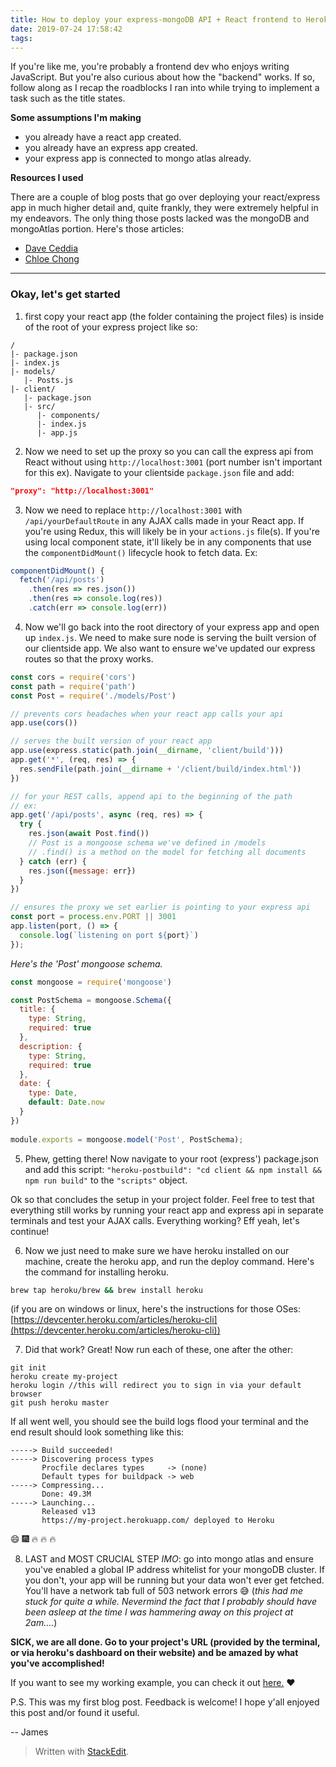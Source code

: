 ```yaml
---
title: How to deploy your express-mongoDB API + React frontend to Heroku
date: 2019-07-24 17:58:42
tags:
---
```


If you're like me, you're probably a frontend dev who enjoys writing JavaScript. But you're also curious about how the "backend" works. If so, follow along as I recap the roadblocks I ran into while trying to implement a task such as the title states. 

**Some assumptions I'm making**
- you already have a react app created.
- you already have an express app created.
- your express app is connected to mongo atlas already.

**Resources I used**

There are a couple of blog posts that go over deploying your react/express app in much higher detail and, quite frankly, they were extremely helpful in my endeavors. The only thing those posts lacked was the mongoDB and mongoAtlas portion. Here's those articles: 
- [Dave Ceddia](https://daveceddia.com/deploy-react-express-app-heroku/)
- [Chloe Chong](https://medium.com/@chloechong.us/how-to-deploy-a-create-react-app-with-an-express-backend-to-heroku-32decfee6d18)

-----

### Okay, let's get started

1) first copy your react app (the folder containing the project files) is inside of the root of your express project like so:
 ```
 /
|- package.json
|- index.js
|- models/
    |- Posts.js
|- client/
    |- package.json
    |- src/
       |- components/
       |- index.js
       |- app.js
```

2) Now we need to set up the proxy so you can call the express api from React without using `http://localhost:3001` (port number isn't important for this ex). Navigate to your clientside `package.json` file and add:
```json
"proxy": "http://localhost:3001"
```
3) Now we need to replace `http://localhost:3001` with `/api/yourDefaultRoute` in any AJAX calls made in your React app. If you're using Redux, this will likely be in your `actions.js` file(s). If you're using local component state, it'll likely be in any components that use the `componentDidMount()` lifecycle hook to fetch data. Ex: 
```javascript
componentDidMount() {
  fetch('/api/posts')
    .then(res => res.json())
    .then(res => console.log(res))
    .catch(err => console.log(err))
```

4) Now we'll go back into the root directory of your express app and open up `index.js`. We need to make sure node is serving the built version of our clientside app. We also want to ensure we've updated our express routes so that the proxy works.

``` javascript
const cors = require('cors')
const path = require('path')
const Post = require('./models/Post')

// prevents cors headaches when your react app calls your api
app.use(cors())

// serves the built version of your react app
app.use(express.static(path.join(__dirname, 'client/build')))
app.get('*', (req, res) => {
  res.sendFile(path.join(__dirname + '/client/build/index.html'))
})

// for your REST calls, append api to the beginning of the path
// ex: 
app.get('/api/posts', async (req, res) => {
  try {
    res.json(await Post.find())
    // Post is a mongoose schema we've defined in /models
    // .find() is a method on the model for fetching all documents
  } catch (err) {
    res.json({message: err})
  }
})

// ensures the proxy we set earlier is pointing to your express api
const port = process.env.PORT || 3001
app.listen(port, () => {
  console.log(`listening on port ${port}`)
});
```
_Here's the 'Post' mongoose schema._
```javascript
const mongoose = require('mongoose')

const PostSchema = mongoose.Schema({
  title: {
    type: String,
    required: true
  },
  description: {
    type: String,
    required: true
  },
  date: {
    type: Date,
    default: Date.now
  }
})
                      
module.exports = mongoose.model('Post', PostSchema);
```

5) Phew, getting there! Now navigate to your root (express') package.json and add this script: `"heroku-postbuild": "cd client && npm install && npm run build"` to the `"scripts"` object. 

Ok so that concludes the setup in your project folder. Feel free to test that everything still works by running your react app and express api in separate terminals and test your AJAX calls. Everything working? Eff yeah, let's continue!

6) Now we just need to make sure we have heroku installed on our machine, create the heroku app, and run the deploy command. Here's the command for installing heroku. 
```bash
brew tap heroku/brew && brew install heroku
```
(if you are on windows or linux, here's the instructions for those OSes: [https://devcenter.heroku.com/articles/heroku-cli](https://devcenter.heroku.com/articles/heroku-cli))

7) Did that work? Great! Now run each of these, one after the other:
```
git init
heroku create my-project
heroku login //this will redirect you to sign in via your default browser
git push heroku master
```

If all went well, you should see the build logs flood your terminal and the end result should look something like this:

```
-----> Build succeeded!
-----> Discovering process types
       Procfile declares types     -> (none)
       Default types for buildpack -> web
-----> Compressing...
       Done: 49.3M
-----> Launching...
       Released v13
       https://my-project.herokuapp.com/ deployed to Heroku
```
:smile: :fireworks: :fire: :fire: :fire: 

8) LAST and MOST CRUCIAL STEP _IMO_: go into mongo atlas and ensure you've enabled a global IP address whitelist for your mongoDB cluster. If you don't, your app will be running but your data won't ever get fetched. You'll have a network tab full of 503 network errors :sweat_smile: (_this had me stuck for quite a while. Nevermind the fact that I probably should have been asleep at the time I was hammering away on this project at 2am...._)

**SICK, we are all done. Go to your project's URL (provided by the terminal, or via heroku's dashboard on their website) and be amazed by what you've accomplished!**

If you want to see my working example, you can check it out [here.](http://mern-app-msg.herokuapp.com/) :heart:

P.S. This was my first blog post. Feedback is welcome! I hope y'all enjoyed this post and/or found it useful. 

--
James

> Written with [StackEdit](https://stackedit.io/).
<!--stackedit_data:
eyJoaXN0b3J5IjpbLTE4ODY4MjY2ODldfQ==
-->